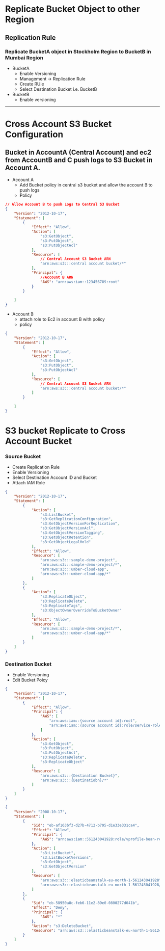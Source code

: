# Replicate Bucket Object to other Region
## Replication Rule
### Replicate BucketA object in Stockholm Region to BucketB in Mumbai Region
- BucketA
    - Enable Versioning
    - Management -> Replication Rule
    - Create RUle
    - Select Destination Bucket i.e. BucketB
- BucketB
    - Enable versioning
*********************************

# Cross Account S3 Bucket Configuration
## Bucket in AccountA (Central Account) and ec2 from AccountB and C push logs to S3 Bucket in Account A.
- Account A
    - Add Bucket policy in central s3 bucket and allow the account B to push logs
    - Policy
```json
// Allow Account B to push Logs to Central S3 Bucket
{
    "Version": "2012-10-17",
    "Statement": [
        {
            "Effect": "Allow",
            "Action": [
                "s3:GetObject",
                "s3:PutObject",
                "s3:PutObjectAcl"
            ],
            "Resource": [
                // Central Account S3 Bucket ARN
                "arn:aws:s3:::central account bucket/*"
            ],
            "Principal": {
                //Account B ARN
                "AWS": "arn:aws:iam::123456789:root"
            }
        }
        
    ]
}
```
- Account B
    - attach role to Ec2 in account B with policy
    - policy
```json
{
    "Version": "2012-10-17",
    "Statement": [
        {
            "Effect": "Allow",
            "Action": [
                "s3:GetObject",
                "s3:PutObject",
                "s3:PutObjectAcl"
            ],
            "Resource": [
                // Central Account S3 Bucket ARN
                "arn:aws:s3:::central account bucket/*"
            ]
        }
        
    ]
}
```
# S3 bucket Replicate to Cross Account Bucket
### Source Bucket
- Create Replication Rule
- Enable Versioning
- Select Destination Account ID and Bucket
- Attach IAM Role
```json
{
    "Version": "2012-10-17",
    "Statement": [
        {
            "Action": [
                "s3:ListBucket",
                "s3:GetReplicationConfiguration",
                "s3:GetObjectVersionForReplication",
                "s3:GetObjectVersionAcl",
                "s3:GetObjectVersionTagging",
                "s3:GetObjectRetention",
                "s3:GetObjectLegalHold"
            ],
            "Effect": "Allow",
            "Resource": [
                "arn:aws:s3:::sample-demo-project",
                "arn:aws:s3:::sample-demo-project/*",
                "arn:aws:s3:::umber-cloud-app",
                "arn:aws:s3:::umber-cloud-app/*"
            ]
        },
        {
            "Action": [
                "s3:ReplicateObject",
                "s3:ReplicateDelete",
                "s3:ReplicateTags",
                "s3:ObjectOwnerOverrideToBucketOwner"
            ],
            "Effect": "Allow",
            "Resource": [
                "arn:aws:s3:::sample-demo-project/*",
                "arn:aws:s3:::umber-cloud-app/*"
            ]
        }
    ]
}
```

### Destination Bucket
- Enable Versioning
- Edit Bucket Poicy
```json
{
    "Version": "2012-10-17",
    "Statement": [
        {
            "Effect": "Allow",
            "Principal": {
                "AWS": [
                    "arn:aws:iam::{source account id}:root",
                    "arn:aws:iam::{source account id}:role/service-role/{ROle created for source bucket replication role}"
                ]
            },
            "Action": [
                "s3:GetObject",
                "s3:PutObject",
                "s3:PutObjectAcl",
                "s3:ReplicateDelete",
                "s3:ReplicateObject"
            ],
            "Resource": [
                "arn:aws:s3:::{Destination Bucket}",
                "arn:aws:s3:::{Destinatiobn}/*"
            ]
        }
    ]
}
```


```json
{
    "Version": "2008-10-17",
    "Statement": [
        {
            "Sid": "eb-af163bf3-d27b-4712-b795-d1e33e331ca4",
            "Effect": "Allow",
            "Principal": {
                "AWS": "arn:aws:iam::561243041928:role/vprofile-bean-role"
            },
            "Action": [
                "s3:ListBucket",
                "s3:ListBucketVersions",
                "s3:GetObject",
                "s3:GetObjectVersion"
            ],
            "Resource": [
                "arn:aws:s3:::elasticbeanstalk-eu-north-1-561243041928",
                "arn:aws:s3:::elasticbeanstalk-eu-north-1-561243041928/resources/environments/*"
            ]
        },
        {
            "Sid": "eb-58950a8c-feb6-11e2-89e0-0800277d041b",
            "Effect": "Deny",
            "Principal": {
                "AWS": "*"
            },
            "Action": "s3:DeleteBucket",
            "Resource": "arn:aws:s3:::elasticbeanstalk-eu-north-1-561243041928"
        }
    ]
}
```